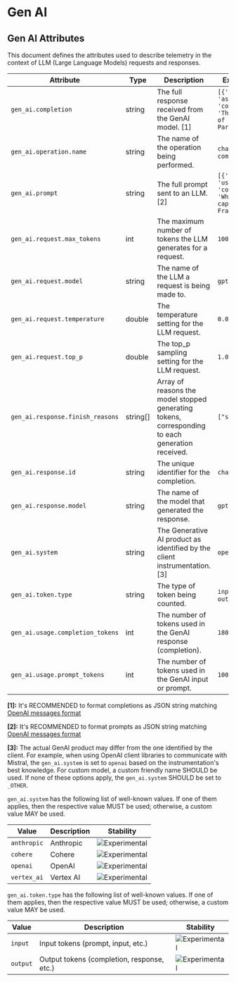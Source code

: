 <!--- Hugo front matter used to generate the website version of this page:
--->

<!-- NOTE: THIS FILE IS AUTOGENERATED. DO NOT EDIT BY HAND. -->
<!-- see templates/registry/markdown/attribute_namespace.md.j2 -->

# Gen AI

## Gen AI Attributes

This document defines the attributes used to describe telemetry in the context of LLM (Large Language Models) requests and responses.

| Attribute                        | Type     | Description                                                                                      | Examples                                                                | Stability                                                        |
| -------------------------------- | -------- | ------------------------------------------------------------------------------------------------ | ----------------------------------------------------------------------- | ---------------------------------------------------------------- |
| `gen_ai.completion`              | string   | The full response received from the GenAI model. [1]                                             | `[{'role': 'assistant', 'content': 'The capital of France is Paris.'}]` | ![Experimental](https://img.shields.io/badge/-experimental-blue) |
| `gen_ai.operation.name`          | string   | The name of the operation being performed.                                                       | `chat`; `completion`                                                    | ![Experimental](https://img.shields.io/badge/-experimental-blue) |
| `gen_ai.prompt`                  | string   | The full prompt sent to an LLM. [2]                                                              | `[{'role': 'user', 'content': 'What is the capital of France?'}]`       | ![Experimental](https://img.shields.io/badge/-experimental-blue) |
| `gen_ai.request.max_tokens`      | int      | The maximum number of tokens the LLM generates for a request.                                    | `100`                                                                   | ![Experimental](https://img.shields.io/badge/-experimental-blue) |
| `gen_ai.request.model`           | string   | The name of the LLM a request is being made to.                                                  | `gpt-4`                                                                 | ![Experimental](https://img.shields.io/badge/-experimental-blue) |
| `gen_ai.request.temperature`     | double   | The temperature setting for the LLM request.                                                     | `0.0`                                                                   | ![Experimental](https://img.shields.io/badge/-experimental-blue) |
| `gen_ai.request.top_p`           | double   | The top_p sampling setting for the LLM request.                                                  | `1.0`                                                                   | ![Experimental](https://img.shields.io/badge/-experimental-blue) |
| `gen_ai.response.finish_reasons` | string[] | Array of reasons the model stopped generating tokens, corresponding to each generation received. | `["stop"]`                                                              | ![Experimental](https://img.shields.io/badge/-experimental-blue) |
| `gen_ai.response.id`             | string   | The unique identifier for the completion.                                                        | `chatcmpl-123`                                                          | ![Experimental](https://img.shields.io/badge/-experimental-blue) |
| `gen_ai.response.model`          | string   | The name of the model that generated the response.                                               | `gpt-4-0613`                                                            | ![Experimental](https://img.shields.io/badge/-experimental-blue) |
| `gen_ai.system`                  | string   | The Generative AI product as identified by the client instrumentation. [3]                       | `openai`                                                                | ![Experimental](https://img.shields.io/badge/-experimental-blue) |
| `gen_ai.token.type`              | string   | The type of token being counted.                                                                 | `input`; `output`                                                       | ![Experimental](https://img.shields.io/badge/-experimental-blue) |
| `gen_ai.usage.completion_tokens` | int      | The number of tokens used in the GenAI response (completion).                                    | `180`                                                                   | ![Experimental](https://img.shields.io/badge/-experimental-blue) |
| `gen_ai.usage.prompt_tokens`     | int      | The number of tokens used in the GenAI input or prompt.                                          | `100`                                                                   | ![Experimental](https://img.shields.io/badge/-experimental-blue) |

**[1]:** It's RECOMMENDED to format completions as JSON string matching [OpenAI messages format](https://platform.openai.com/docs/guides/text-generation)

**[2]:** It's RECOMMENDED to format prompts as JSON string matching [OpenAI messages format](https://platform.openai.com/docs/guides/text-generation)

**[3]:** The actual GenAI product may differ from the one identified by the client. For example, when using OpenAI client libraries to communicate with Mistral, the `gen_ai.system` is set to `openai` based on the instrumentation's best knowledge.
For custom model, a custom friendly name SHOULD be used. If none of these options apply, the `gen_ai.system` SHOULD be set to `_OTHER`.

`gen_ai.system` has the following list of well-known values. If one of them applies, then the respective value MUST be used; otherwise, a custom value MAY be used.

| Value       | Description | Stability                                                        |
| ----------- | ----------- | ---------------------------------------------------------------- |
| `anthropic` | Anthropic   | ![Experimental](https://img.shields.io/badge/-experimental-blue) |
| `cohere`    | Cohere      | ![Experimental](https://img.shields.io/badge/-experimental-blue) |
| `openai`    | OpenAI      | ![Experimental](https://img.shields.io/badge/-experimental-blue) |
| `vertex_ai` | Vertex AI   | ![Experimental](https://img.shields.io/badge/-experimental-blue) |

`gen_ai.token.type` has the following list of well-known values. If one of them applies, then the respective value MUST be used; otherwise, a custom value MAY be used.

| Value    | Description                                | Stability                                                        |
| -------- | ------------------------------------------ | ---------------------------------------------------------------- |
| `input`  | Input tokens (prompt, input, etc.)         | ![Experimental](https://img.shields.io/badge/-experimental-blue) |
| `output` | Output tokens (completion, response, etc.) | ![Experimental](https://img.shields.io/badge/-experimental-blue) |

